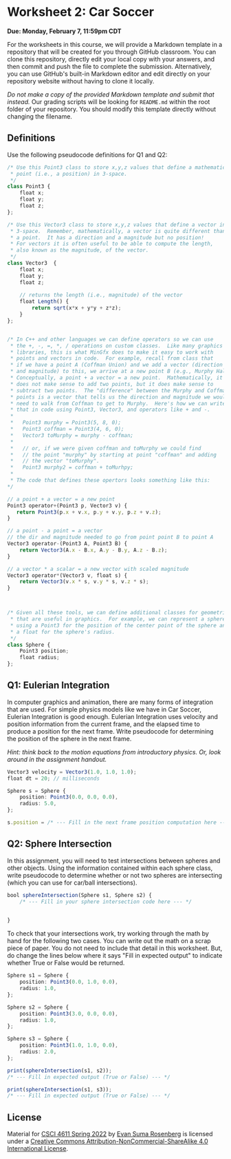 # Worksheet 2: Car Soccer

**Due: Monday, February 7, 11:59pm CDT**

For the worksheets in this course, we will provide a Markdown template in a repository that will be created for you through GitHub classroom.  You can clone this repository, directly edit your local copy with your answers, and then commit and push the file to complete the submission.  Alternatively, you can use GitHub's built-in Markdown editor and edit directly on your repository website without having to clone it locally. 

*Do not make a copy of the provided Markdown template and submit that instead.* Our grading scripts will be looking for `README.md` within the root folder of your repository.  You should modify this template directly without changing the filename.



## Definitions

Use the following pseudocode definitions for Q1 and Q2:

```typescript
/* Use this Point3 class to store x,y,z values that define a mathematical
 * point (i.e., a position) in 3-space.
 */
class Point3 {
    float x;
    float y;
    float z;
};

/* Use this Vector3 class to store x,y,z values that define a vector in
 * 3-space.  Remember, mathematically, a vector is quite different than
 * a point.  It has a direction and a magnitude but no position!
 * For vectors it is often useful to be able to compute the length,
 * also known as the magnitude, of the vector.
 */
class Vector3  {
    float x;
    float y;
    float z;
    
    // returns the length (i.e., magnitude) of the vector
    float Length() {
        return sqrt(x*x + y*y + z*z);
    }
};


/* In C++ and other languages we can define operators so we can use
 * the +, -, =, *, / operations on custom classes.  Like many graphics
 * libraries, this is what MinGfx does to make it easy to work with
 * points and vectors in code.  For example, recall from class that
 * if we have a point A (Coffman Union) and we add a vector (direction
 * and magnitude) to this, we arrive at a new point B (e.g., Murphy Hall).
 * Conceptually, a point + a vector = a new point.  Mathematically, it
 * does not make sense to add two points, but it does make sense to 
 * subtract two points.  The "difference" between the Murphy and Coffman 
 * points is a vector that tells us the direction and magnitude we would
 * need to walk from Coffman to get to Murphy.  Here's how we can write
 * that in code using Point3, Vector3, and operators like + and -.
 *
 *   Point3 murphy = Point3(5, 8, 0);
 *   Point3 coffman = Point3(4, 6, 0);
 *   Vector3 toMurphy = murphy - coffman; 
 *
 *   // or, if we were given coffman and toMurphy we could find
 *   // the point "murphy" by starting at point "coffman" and adding
 *   // the vector "toMurphy".
 *   Point3 murphy2 = coffman + toMurhpy; 
 *
 * The code that defines these opertors looks something like this:
*/

// a point + a vector = a new point
Point3 operator+(Point3 p, Vector3 v) { 
   return Point3(p.x + v.x, p.y + v.y, p.z + v.z); 
}

// a point - a point = a vector 
// the dir and magnitude needed to go from point point B to point A
Vector3 operator-(Point3 A, Point3 B) {
    return Vector3(A.x - B.x, A.y - B.y, A.z - B.z);
}

// a vector * a scalar = a new vector with scaled magnitude
Vector3 operator*(Vector3 v, float s) {
    return Vector3(v.x * s, v.y * s, v.z * s);
}



/* Given all these tools, we can define additional classes for geometries
 * that are useful in graphics.  For example, we can represent a sphere
 * using a Point3 for the position of the center point of the sphere and
 * a float for the sphere's radius.
 */
class Sphere {
    Point3 position;
    float radius;
};
```



## Q1: Eulerian Integration

In computer graphics and animation, there are many forms of integration that are used. For simple physics models like we have in Car Soccer, Eulerian Integration is good enough. Eulerian Integration uses velocity and position information from the current frame, and the elapsed time to produce a position for the next frame. Write pseudocode for determining the position of the sphere in the next frame.

*Hint: think back to the motion equations from introductory physics. Or, look around in the assignment handout.*

```typescript
Vector3 velocity = Vector3(1.0, 1.0, 1.0);
float dt = 20; // milliseconds

Sphere s = Sphere {
    position: Point3(0.0, 0.0, 0.0),
    radius: 5.0,
};

s.position = /* --- Fill in the next frame position computation here --- */
```



## Q2: Sphere Intersection

In this assignment, you will need to test intersections between spheres and other objects. Using the information contained within each sphere class, write pseudocode to determine whether or not two spheres are intersecting (which you can use for car/ball intersections).

```typescript
bool sphereIntersection(Sphere s1, Sphere s2) {
    /* --- Fill in your sphere intersection code here --- */
    

}
```

To check that your intersections work, try working through the math by hand for the following two cases.  You can write out the math on a scrap piece of paper.   You do not need to include that detail in this worksheet.  But, do change the lines below where it says "Fill in expected output" to indicate whether True or False would be returned.

```typescript
Sphere s1 = Sphere {
    position: Point3(0.0, 1.0, 0.0),
    radius: 1.0,
};

Sphere s2 = Sphere {
    position: Point3(3.0, 0.0, 0.0),
    radius: 1.0,
};

Sphere s3 = Sphere {
    position: Point3(1.0, 1.0, 0.0),
    radius: 2.0,
};

print(sphereIntersection(s1, s2));
/* --- Fill in expected output (True or False) --- */

print(sphereIntersection(s1, s3));
/* --- Fill in expected output (True or False) --- */
```



## License

Material for [CSCI 4611 Spring 2022](https://canvas.umn.edu/courses/290928/assignments/syllabus) by [Evan Suma Rosenberg](https://illusioneering.umn.edu/) is licensed under a [Creative Commons Attribution-NonCommercial-ShareAlike 4.0 International License](http://creativecommons.org/licenses/by-nc-sa/4.0/).